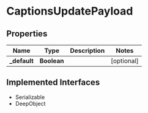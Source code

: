 

# CaptionsUpdatePayload

## Properties

Name | Type | Description | Notes
------------ | ------------- | ------------- | -------------
**_default** | **Boolean** |  |  [optional]


## Implemented Interfaces

* Serializable
* DeepObject


